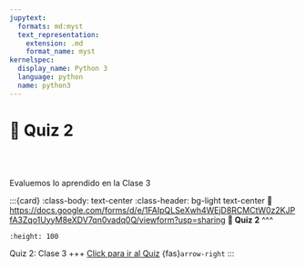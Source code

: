 ```yaml
---
jupytext:
  formats: md:myst
  text_representation:
    extension: .md
    format_name: myst
kernelspec:
  display_name: Python 3
  language: python
  name: python3
---
```


# 🔨 Quiz 2

<div>
    <p style="color:white">---------------------------------------------------------------------------------------------------------------------------------------------</p>
</div>

Evaluemos lo aprendido en la Clase 3

:::{card}
:class-body: text-center
:class-header: bg-light text-center
:link: https://docs.google.com/forms/d/e/1FAIpQLSeXwh4WEjD8RCMCtW0z2KJPfA3Zqo1UyyM8eXDV7qn0vadq0Q/viewform?usp=sharing
**💬 Quiz 2**
^^^
```{image} https://upload.wikimedia.org/wikipedia/commons/thumb/c/c2/Google_Forms_logo_%282014-2020%29.svg/1489px-Google_Forms_logo_%282014-2020%29.svg.png
:height: 100
```

Quiz 2: Clase 3
+++
[Click para ir al Quiz](https://docs.google.com/forms/d/e/1FAIpQLSeXwh4WEjD8RCMCtW0z2KJPfA3Zqo1UyyM8eXDV7qn0vadq0Q/viewform?usp=sharing) {fas}`arrow-right`
:::